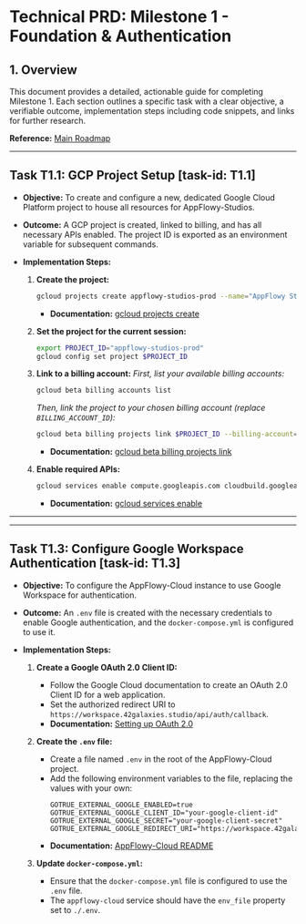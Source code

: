# Technical PRD: Milestone 1 - Foundation & Authentication

## 1. Overview

This document provides a detailed, actionable guide for completing Milestone 1. Each section outlines a specific task with a clear objective, a verifiable outcome, implementation steps including code snippets, and links for further research.

**Reference:** [Main Roadmap](../roadmap.md)

---

## Task T1.1: GCP Project Setup [task-id: T1.1]

*   **Objective:** To create and configure a new, dedicated Google Cloud Platform project to house all resources for AppFlowy-Studios.
*   **Outcome:** A GCP project is created, linked to billing, and has all necessary APIs enabled. The project ID is exported as an environment variable for subsequent commands.

*   **Implementation Steps:**

    1.  **Create the project:**
        ```bash
        gcloud projects create appflowy-studios-prod --name="AppFlowy Studios Production"
        ```
        *   **Documentation:** [gcloud projects create](https://cloud.google.com/sdk/gcloud/reference/projects/create)

    2.  **Set the project for the current session:**
        ```bash
        export PROJECT_ID="appflowy-studios-prod"
        gcloud config set project $PROJECT_ID
        ```

    3.  **Link to a billing account:**
        *First, list your available billing accounts:*
        ```bash
        gcloud beta billing accounts list
        ```
        *Then, link the project to your chosen billing account (replace `BILLING_ACCOUNT_ID`):*
        ```bash
        gcloud beta billing projects link $PROJECT_ID --billing-account=BILLING_ACCOUNT_ID
        ```
        *   **Documentation:** [gcloud beta billing projects link](https://cloud.google.com/sdk/gcloud/reference/beta/billing/projects/link)

    4.  **Enable required APIs:**
        ```bash
        gcloud services enable compute.googleapis.com cloudbuild.googleapis.com secretmanager.googleapis.com artifactregistry.googleapis.com
        ```
        *   **Documentation:** [gcloud services enable](https://cloud.google.com/sdk/gcloud/reference/services/enable)

---

--- 

## Task T1.3: Configure Google Workspace Authentication [task-id: T1.3]

*   **Objective:** To configure the AppFlowy-Cloud instance to use Google Workspace for authentication.
*   **Outcome:** An `.env` file is created with the necessary credentials to enable Google authentication, and the `docker-compose.yml` is configured to use it.

*   **Implementation Steps:**

    1.  **Create a Google OAuth 2.0 Client ID:**
        *   Follow the Google Cloud documentation to create an OAuth 2.0 Client ID for a web application.
        *   Set the authorized redirect URI to `https://workspace.42galaxies.studio/api/auth/callback`.
        *   **Documentation:** [Setting up OAuth 2.0](https://support.google.com/cloud/answer/6158849)

    2.  **Create the `.env` file:**
        *   Create a file named `.env` in the root of the AppFlowy-Cloud project.
        *   Add the following environment variables to the file, replacing the values with your own:
            ```
            GOTRUE_EXTERNAL_GOOGLE_ENABLED=true
            GOTRUE_EXTERNAL_GOOGLE_CLIENT_ID="your-google-client-id"
            GOTRUE_EXTERNAL_GOOGLE_SECRET="your-google-client-secret"
            GOTRUE_EXTERNAL_GOOGLE_REDIRECT_URI="https://workspace.42galaxies.studio/api/auth/callback"
            ```
        *   **Documentation:** [AppFlowy-Cloud README](https://github.com/AppFlowy-IO/AppFlowy-Cloud/blob/main/README.md)

    3.  **Update `docker-compose.yml`:**
        *   Ensure that the `docker-compose.yml` file is configured to use the `.env` file.
        *   The `appflowy-cloud` service should have the `env_file` property set to `./.env`.

